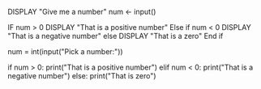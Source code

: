 DISPLAY "Give me a number"
num <- input()

IF num > 0
      DISPLAY "That is a positive number"
Else if num < 0
      DISPLAY  "That is a negative number"
else
      DISPLAY "That is a zero"
End if






num = int(input("Pick a number:"))

if num > 0:
    print("That is a positive number")
elif num < 0:
    print("That is a negative number")
else:
    print("That is zero")
